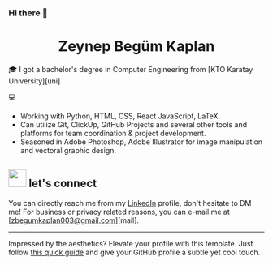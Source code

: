 ### Hi there 👋


<h1 align="center">Zeynep Begüm Kaplan</h1>

🎓 I got a bachelor's degree in Computer Engineering from [KTO Karatay University][uni]

💻
- Working with  Python, HTML, CSS, React JavaScript, LaTeX. 
- Can utilize Git, ClickUp, GitHub Projects and several other tools and platforms for team coordination & project development.
- Seasoned in Adobe Photoshop, Adobe Illustrator for image manipulation and vectoral graphic design.


## <img src="https://raw.githubusercontent.com/fybx/fybx/main/compass.webp" width="35px" height="35px"> let's connect

You can directly reach me from my [LinkedIn][in] profile, don't hesitate to DM me! For business or privacy related reasons, you can e-mail me at [zbegumkaplan003@gmail.com][mail].

---

Impressed by the aesthetics? Elevate your profile with this template. Just follow [this quick guide](tutorial.md) and give your GitHub profile a subtle yet cool touch.


 [in]: https://www.linkedin.com/in/zeynepbegumkaplan/ "My LinkedIn profile"

 
